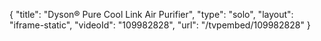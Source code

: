 {
    "title": "Dyson&reg; Pure Cool Link Air Purifier",
    "type": "solo",
    "layout": "iframe-static",
    "videoId": "109982828",
    "url": "\/tvpembed\/109982828"
}